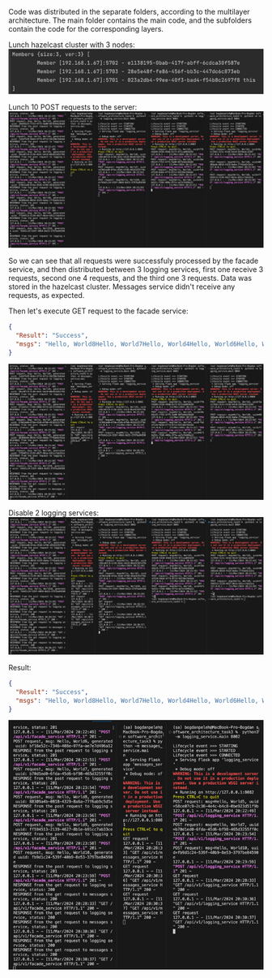 Code was distributed in the separate folders, according to the multilayer architecture. The main folder contains the main code, and the subfolders contain the code for the corresponding layers.

Lunch hazelcast cluster with 3 nodes:
![imgs/img1.png](imgs/img1.png)


Lunch 10 POST requests to the server:
![img.png](imgs/img.png)

So we can see that all requests were successfuly processed by the facade service, and then distributed between 3 logging services,
first one receive 3 requests, second one 4 requests, and the third one 3 requests.
Data was stored in the hazelcast cluster.
Messages service didn't receive any requests, as expected.

Then let's execute GET request to the facade service:
```json
{
  "Result": "Success",
  "msgs": "Hello, World8Hello, World7Hello, World4Hello, World6Hello, World9Hello, World5Hello, World1Hello, World10Hello, World3Hello, World2Not implemented yet."
}
```

![img_2.png](imgs/img_2.png)

Disable 2 logging services:
![img_3.png](imgs/img_3.png)

Result:
```json
{
  "Result": "Success",
  "msgs": "Hello, World8Hello, World7Hello, World4Hello, World6Hello, World9Hello, World5Hello, World1Hello, World10Hello, World3Hello, World2Not implemented yet."
}
```

![img_4.png](imgs/img_4.png)
